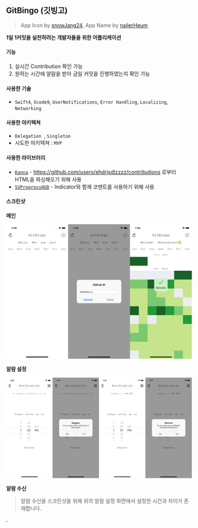 ## GitBingo (깃빙고)

> App Icon by [snowJang24](https://github.com/snowjang24), App Name by [nailerHeum](https://github.com/nailerHeum)

**1일 1커밋을 실천하려는 개발자들을 위한 어플리케이션**

#### 기능

1. 실시간 Contribution 확인 가능
2. 원하는 시간에 알람을 받아 금일 커밋을 진행하였는지 확인 가능

#### 사용한 기술

- `Swift4`, `Xcode9`, `UserNotifications`, `Error Handling`, `Localizing`, `Networking`

#### 사용한 아키텍쳐

- `Delegation `, `Singleton`
- 시도한 아키텍쳐 : `MVP`

#### 사용한 라이브러리

- [`Kanna`](https://github.com/tid-kijyun/Kanna) - https://github.com/users/ehdrjsdlzzzz/contributions 로부터 HTML을 파싱해오기 위해 사용
- [`SVProgressHUD`](https://github.com/SVProgressHUD/SVProgressHUD) - Indicator와 함께 코멘트를 사용하기 위해 사용

#### 스크린샷

**메인**

<img src="./images/Main.png">

**알람 설정**

<img src="./images/Notification.png">

**알람 수신**

> 알람 수신을 스크린샷을 위해 위의 알람 설정 화면에서 설정한 시간과 차이가 존재합니다. 

<img src="./images/NotificationAlert.png" style="zoom:25%">
